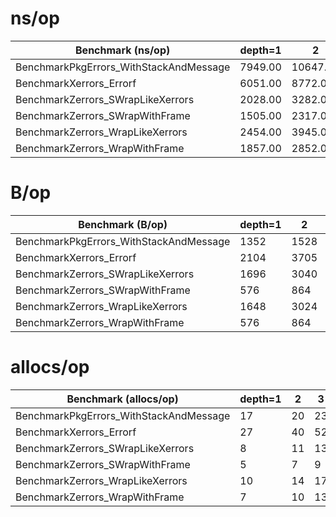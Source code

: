 # ns/op

 Benchmark (ns/op) | depth=1 | 2 | 3 | 5 | 10 | 20
--- | --- | --- | --- | --- | --- | ---
BenchmarkPkgErrors_WithStackAndMessage | 7949.00 | 10647.00 | 11122.00 | 14278.00 | 22310.00 | 43539.00
BenchmarkXerrors_Errorf | 6051.00 | 8772.00 | 11191.00 | 17101.00 | 31451.00 | 60593.00
BenchmarkZerrors_SWrapLikeXerrors | 2028.00 | 3282.00 | 4085.00 | 6148.00 | 11742.00 | 21835.00
BenchmarkZerrors_SWrapWithFrame | 1505.00 | 2317.00 | 3088.00 | 5454.00 | 11270.00 | 15477.00
BenchmarkZerrors_WrapLikeXerrors | 2454.00 | 3945.00 | 5059.00 | 7497.00 | 14233.00 | 26351.00
BenchmarkZerrors_WrapWithFrame | 1857.00 | 2852.00 | 3902.00 | 5815.00 | 10562.00 | 20905.00

 # B/op

 Benchmark (B/op) | depth=1 | 2 | 3 | 5 | 10 | 20
--- | --- | --- | --- | --- | --- | ---
BenchmarkPkgErrors_WithStackAndMessage | 1352 | 1528 | 1832 | 2440 | 3962 | 6753
BenchmarkXerrors_Errorf | 2104 | 3705 | 4345 | 7546 | 15167 | 30028
BenchmarkZerrors_SWrapLikeXerrors | 1696 | 3040 | 3552 | 6240 | 12384 | 25312
BenchmarkZerrors_SWrapWithFrame | 576 | 864 | 1152 | 1728 | 3168 | 6081
BenchmarkZerrors_WrapLikeXerrors | 1648 | 3024 | 3536 | 6224 | 12368 | 24016
BenchmarkZerrors_WrapWithFrame | 576 | 864 | 1152 | 1728 | 3168 | 6081

 # allocs/op

 Benchmark (allocs/op) | depth=1 | 2 | 3 | 5 | 10 | 20
--- | --- | --- | --- | --- | --- | ---
BenchmarkPkgErrors_WithStackAndMessage |  17 |  20 |  23 |  29 |  44 |  74
BenchmarkXerrors_Errorf |  27 |  40 |  52 |  77 |  138 |  259
BenchmarkZerrors_SWrapLikeXerrors |  8 |  11 |  13 |  18 |  29 |  50
BenchmarkZerrors_SWrapWithFrame |  5 |  7 |  9 |  13 |  23 |  43
BenchmarkZerrors_WrapLikeXerrors |  10 |  14 |  17 |  24 |  40 |  71
BenchmarkZerrors_WrapWithFrame |  7 |  10 |  13 |  19 |  34 |  64
